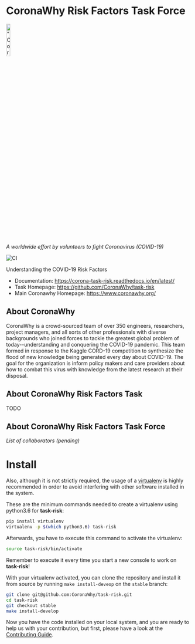 # CoronaWhy Risk Factors Task Force


<p align="left">
<img width=15% src="https://uploads-ssl.webflow.com/5e729ef3ef0f906b804d4f27/5e77e9db1ede36135bbb1927_logo%203%402x.png" alt=“CoronaWhy” />

<i>A worldwide effort by volunteers to fight Coronavirus (COVID-19)</i>
</p>


![CI](https://github.com/CoronaWhy/task-risk/workflows/CI/badge.svg)


Understanding the COVID-19 Risk Factors

- Documentation: https://corona-task-risk.readthedocs.io/en/latest/
- Task Homepage: https://github.com/CoronaWhy/task-risk
- Main Coronawhy Homepage: https://www.coronawhy.org/


## About CoronaWhy

CoronaWhy is a crowd-sourced team of over 350 engineers, researchers, project managers, and all sorts of other professionals with diverse backgrounds who joined forces to tackle the greatest global problem of today--understanding and conquering the COVID-19 pandemic. This team formed in response to the Kaggle CORD-19 competition to synthesize the flood of new knowledge being generated every day about COVID-19. The goal for the organization is inform policy makers and care providers about how to combat this virus with knowledge from the latest research at their disposal.


## About CoronaWhy Risk Factors Task

TODO

## About CoronaWhy Risk Factors Task Force

*List of collaborators (pending)*

# Install

Also, although it is not strictly required, the usage of a [virtualenv](https://virtualenv.pypa.io/en/latest/)
is highly recommended in order to avoid interfering with other software installed in the system.

These are the minimum commands needed to create a virtualenv using python3.6 for **task-risk**:

```bash
pip install virtualenv
virtualenv -p $(which python3.6) task-risk
```

Afterwards, you have to execute this command to activate the virtualenv:

```bash
source task-risk/bin/activate
```

Remember to execute it every time you start a new console to work on **task-risk**!


With your virtualenv activated, you can clone the repository and install it from
source by running `make install-deveop` on the `stable` branch:

```bash
git clone git@github.com:CoronaWhy/task-risk.git
cd task-risk
git checkout stable
make install-develop
```

Now you have the code installed on your local system, and you are ready to help us with your contribution, but first, please have a look at the [Contributing Guide](https://corona-task-risk.readthedocs.io/en/latest/).
